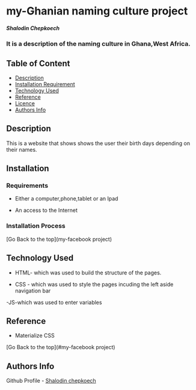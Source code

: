 # my-Ghanian naming culture project

##### Shalodin Chepkoech

### It is a description of the naming culture in Ghana,West Africa.

## Table of Content

- [Description](#description)
- [Installation Requirement](#Installation)
- [Technology Used](#technology-used)
- [Reference](#reference)
- [Licence](#licence)
- [Authors Info](#author-Info)

## Description

<p>This is  a website that shows shows the user their birth days depending on their names.</p>

## Installation

### Requirements

- Either a computer,phone,tablet or an Ipad

- An access to the Internet

### Installation Process

[Go Back to the top](my-facebook project)

## Technology Used

- HTML- which was used to build the structure of the pages.

- CSS - which was used to style the pages incuding the left aside navigation bar

-JS-which was used to enter variables

## Reference

- Materialize CSS

[Go Back to the top](#my-facebook project)


## Authors Info

Github Profile - [Shalodin chepkoech](https://github.com/shalodin)

